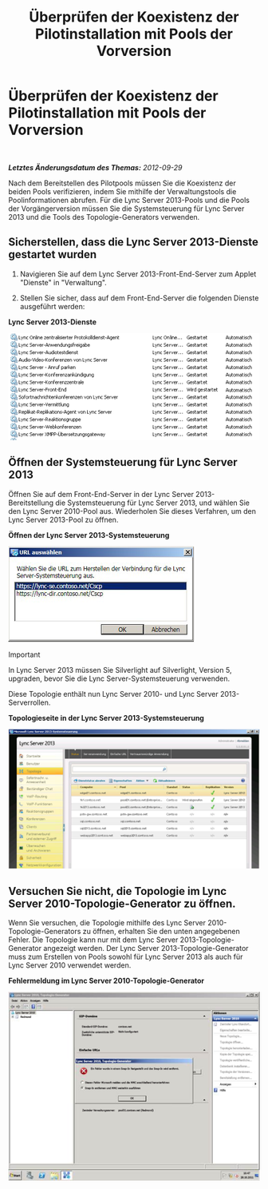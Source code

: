﻿---
title: Überprüfen der Koexistenz der Pilotinstallation mit Pools der Vorversion
TOCTitle: Überprüfen der Koexistenz der Pilotinstallation mit Pools der Vorversion
ms:assetid: fe7e14bb-c7eb-4719-b154-009e99360520
ms:mtpsurl: https://technet.microsoft.com/de-de/library/JJ205420(v=OCS.15)
ms:contentKeyID: 49296015
ms.date: 05/19/2016
mtps_version: v=OCS.15
ms.translationtype: HT
---

# Überprüfen der Koexistenz der Pilotinstallation mit Pools der Vorversion

 

_**Letztes Änderungsdatum des Themas:** 2012-09-29_

Nach dem Bereitstellen des Pilotpools müssen Sie die Koexistenz der beiden Pools verifizieren, indem Sie mithilfe der Verwaltungstools die Poolinformationen abrufen. Für die Lync Server 2013-Pools und die Pools der Vorgängerversion müssen Sie die Systemsteuerung für Lync Server 2013 und die Tools des Topologie-Generators verwenden.

## Sicherstellen, dass die Lync Server 2013-Dienste gestartet wurden

1.  Navigieren Sie auf dem Lync Server 2013-Front-End-Server zum Applet "Dienste" in "Verwaltung".

2.  Stellen Sie sicher, dass auf dem Front-End-Server die folgenden Dienste ausgeführt werden:

**Lync Server 2013-Dienste**

![Liste der gestarteten Lync Server-Dienste](images/JJ205420.cfff9385-6bf6-461c-982c-e727c9f20b70(OCS.15).png "Liste der gestarteten Lync Server-Dienste")

## Öffnen der Systemsteuerung für Lync Server 2013

Öffnen Sie auf dem Front-End-Server in der Lync Server 2013-Bereitstellung die Systemsteuerung für Lync Server 2013, und wählen Sie den Lync Server 2010-Pool aus. Wiederholen Sie dieses Verfahren, um den Lync Server 2013-Pool zu öffnen.

**Öffnen der Lync Server 2013-Systemsteuerung**

![URL auswählen (Dialogfeld)](images/JJ205420.b1f8e650-9c3c-4563-a403-5069f198342f(OCS.15).png "URL auswählen (Dialogfeld)")


> [!IMPORTANT]
> In Lync Server 2013 müssen Sie Silverlight auf Silverlight, Version 5, upgraden, bevor Sie die Lync Server-Systemsteuerung verwenden.



Diese Topologie enthält nun Lync Server 2010- und Lync Server 2013-Serverrollen.

**Topologieseite in der Lync Server 2013-Systemsteuerung**

![Lync Server-Systemsteuerung – Topologie (Seite)](images/JJ205420.4ed1cc7a-cb3e-42f6-82e2-6d4d71d19352(OCS.15).jpg "Lync Server-Systemsteuerung – Topologie (Seite)")

## Versuchen Sie nicht, die Topologie im Lync Server 2010-Topologie-Generator zu öffnen.

Wenn Sie versuchen, die Topologie mithilfe des Lync Server 2010-Topologie-Generators zu öffnen, erhalten Sie den unten angegebenen Fehler. Die Topologie kann nur mit dem Lync Server 2013-Topologie-Generator angezeigt werden. Der Lync Server 2013-Topologie-Generator muss zum Erstellen von Pools sowohl für Lync Server 2013 als auch für Lync Server 2010 verwendet werden.

**Fehlermeldung im Lync Server 2010-Topologie-Generator**

![Lync Server-Topologie-Generator – MMC-Snap-In-Fehler](images/JJ205420.f6666343-c348-4d81-ae0e-6ba5a44e16c4(OCS.15).png "Lync Server-Topologie-Generator – MMC-Snap-In-Fehler")


